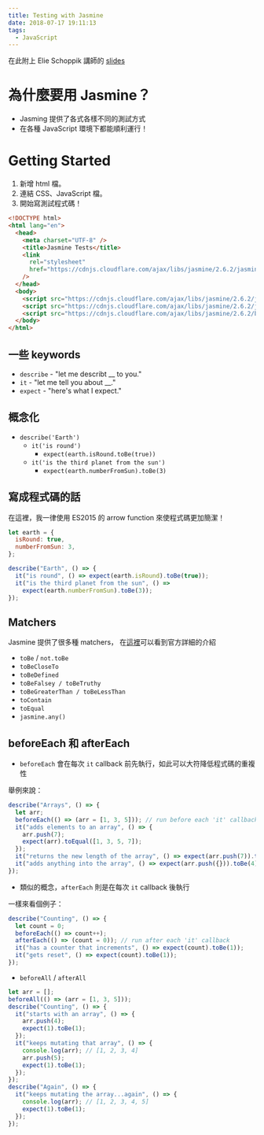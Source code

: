 ```yaml
---
title: Testing with Jasmine
date: 2018-07-17 19:11:13
tags:
  - JavaScript
---
```


在此附上 Elie Schoppik 講師的
[slides](http://webdev.slides.com/eschoppik/testing-with-jasmine#/)

# 為什麼要用 Jasmine？

- Jasming 提供了各式各樣不同的測試方式
- 在各種 JavaScript 環境下都能順利運行！

# Getting Started

1. 新增 html 檔。
1. 連結 CSS、JavaScript 檔。
1. 開始寫測試程式碼！

```html
<!DOCTYPE html>
<html lang="en">
  <head>
    <meta charset="UTF-8" />
    <title>Jasmine Tests</title>
    <link
      rel="stylesheet"
      href="https://cdnjs.cloudflare.com/ajax/libs/jasmine/2.6.2/jasmine.css"
    />
  </head>
  <body>
    <script src="https://cdnjs.cloudflare.com/ajax/libs/jasmine/2.6.2/jasmine.js"></script>
    <script src="https://cdnjs.cloudflare.com/ajax/libs/jasmine/2.6.2/jasmine-html.js"></script>
    <script src="https://cdnjs.cloudflare.com/ajax/libs/jasmine/2.6.2/boot.js"></script>
  </body>
</html>
```

## 一些 keywords

- `describe` - "let me describt \_\_ to you."
- `it` - "let me tell you about \_\_."
- `expect` - "here's what I expect."

## 概念化

- `describe('Earth')`
  - `it('is round')`
    - `expect(earth.isRound.toBe(true))`
  - `it('is the third planet from the sun')`
    - `expect(earth.numberFromSun).toBe(3)`

## 寫成程式碼的話

在這裡，我一律使用 ES2015 的 arrow function 來使程式碼更加簡潔！

```javascript
let earth = {
  isRound: true,
  numberFromSun: 3,
};

describe("Earth", () => {
  it("is round", () => expect(earth.isRound).toBe(true));
  it("is the third planet from the sun", () =>
    expect(earth.numberFromSun).toBe(3));
});
```

## Matchers

Jasmine 提供了很多種 matchers，
在[這裡](https://jasmine.github.io/2.0/introduction)可以看到官方詳細的介紹

- `toBe` / `not.toBe`
- `toBeCloseTo`
- `toBeDefined`
- `toBeFalsey / toBeTruthy`
- `toBeGreaterThan / toBeLessThan`
- `toContain`
- `toEqual`
- `jasmine.any()`

## beforeEach 和 afterEach

- `beforeEach` 會在每次 `it` callback 前先執行，如此可以大符降低程式碼的重複性

舉例來說：

```javascript
describe("Arrays", () => {
  let arr;
  beforeEach(() => (arr = [1, 3, 5])); // run before each 'it' callback
  it("adds elements to an array", () => {
    arr.push(7);
    expect(arr).toEqual([1, 3, 5, 7]);
  });
  it("returns the new length of the array", () => expect(arr.push(7)).toBe(4));
  it("adds anything into the array", () => expect(arr.push({})).toBe(4));
});
```

- 類似的概念，`afterEach` 則是在每次 `it` callback 後執行

一樣來看個例子：

```javascript
describe("Counting", () => {
  let count = 0;
  beforeEach(() => count++);
  afterEach(() => (count = 0)); // run after each 'it' callback
  it("has a counter that increments", () => expect(count).toBe(1));
  it("gets reset", () => expect(count).toBe(1));
});
```

- `beforeAll` / `afterAll`

```javascript
let arr = [];
beforeAll(() => (arr = [1, 3, 5]));
describe("Counting", () => {
  it("starts with an array", () => {
    arr.push(4);
    expect(1).toBe(1);
  });
  it("keeps mutating that array", () => {
    console.log(arr); // [1, 2, 3, 4]
    arr.push(5);
    expect(1).toBe(1);
  });
});
describe("Again", () => {
  it("keeps mutating the array...again", () => {
    console.log(arr); // [1, 2, 3, 4, 5]
    expect(1).toBe(1);
  });
});
```
